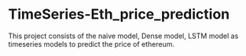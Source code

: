 # TimeSeries-Eth_price_prediction
This project consists of the naive model, Dense model, LSTM model as timeseries models to predict the price of ethereum.
